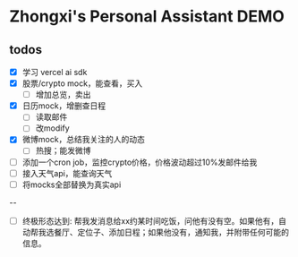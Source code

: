 # Zhongxi's Personal Assistant DEMO

## todos
- [x] 学习 vercel ai sdk
- [x] 股票/crypto mock，能查看，买入
  - [ ] 增加总览，卖出
- [x] 日历mock，增删查日程
  - [ ] 读取邮件
  - [ ] 改modify
- [x] 微博mock，总结我关注的人的动态
  - [ ] 热搜；能发微博
- [ ] 添加一个cron job，监控crypto价格，价格波动超过10%发邮件给我
- [ ] 接入天气api，能查询天气
- [ ] 将mocks全部替换为真实api

--
- [ ] 终极形态达到: 帮我发消息给xx约某时间吃饭，问他有没有空。如果他有，自动帮我选餐厅、定位子、添加日程；如果他没有，通知我，并附带任何可能的信息。